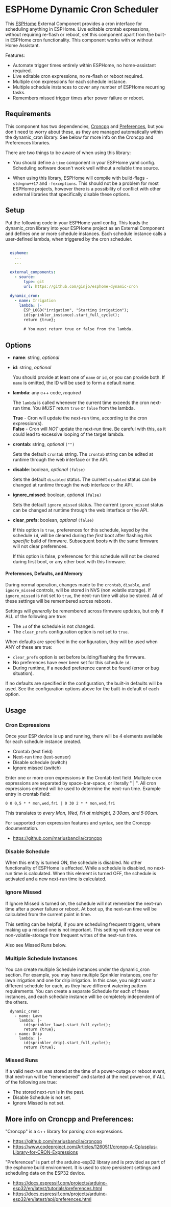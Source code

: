 # ESPHome Dynamic Cron Scheduler

  This [ESPHome](https://esphome.io) External Component provides a cron interface for scheduling anything in ESPHome.
  Live editable crontab expressions, without requiring re-flash or reboot, set this component
  apart from the built-in ESPHome cron functionality. This component works with or without
  Home Assistant.
  
  Features:
  
  * Automate trigger times entirely within ESPHome, no home-assistant required.
  * Live editable cron expressions, no re-flash or reboot required.
  * Multiple cron expressions for each schedule instance.
  * Multiple schedule instances to cover any number of ESPHome recurring tasks.
  * Remembers missed trigger times after power failure or reboot.


## Requirements

  This component has two dependencies, [Croncpp](https://github.com/mariusbancila/croncpp) and
  [Preferences](https://docs.espressif.com/projects/arduino-esp32/en/latest/api/preferences.html),
  but you don't need to worry about these, as they are managed automatically within the
  dynamic\_cron library. See below for more info on the Croncpp and Preferences libraries.
  
  There are two things to be aware of when using this library:
  
  * You should define a ```time``` component in your ESPHome yaml config.
    Scheduling software doesn't work well without a reliable time source.
    
  * When using this library, ESPHome will compile with build-flags ```-std=gnu++17``` and
    ```-fexceptions```. This should not be a problem for most ESPHome projects, however
    there is a possibility of conflict with other external libraries that specifically
    disable these options.


## Setup

  Put the following code in your ESPHome yaml config.
  This loads the dynamic_cron library into your ESPHome project as an External Component
  and defines one or more schedule instances. Each schedule instance calls a user-defined
  lambda, when triggered by the cron scheduler.
  
  ```yaml
    
    esphome:
      ...
      ...
    
    external_components:
      - source:
          type: git
          url: https://github.com/ginjo/esphome-dynamic-cron
    
    dynamic_cron:
      - name: Irrigation
        lambda: |-
          ESP_LOGD("irrigation", "Starting irrigation");
          id(sprinkler_instance).start_full_cycle();
          return {true};
          
          # You must return true or false from the lambda.
  ```
  

## Options

  * **name**: string, *optional*
  * **id**:   string, *optional*

    You should provide at least one of `name` or `id`, or you can provide both.
    If `name` is omitted, the ID will be used to form a default name.

  * **lambda**: any c++ code, *required*

    The `lambda` is called whenever the current time exceeds the cron next-run time.
    You *MUST* return `true` or `false` from the lambda.
  
    **True**  - Cron will update the next-run time, according to the cron expression(s). <br>
    **False** - Cron will *NOT* update the next-run time. Be careful with this, as it could
                lead to excessive looping of the target lambda.
              
  * **crontab**: string, *optional* `("")`
    
    Sets the default `crontab` string. The `crontab` string can be edited at runtime through
    the web interface or the API.
    
  * **disable**: boolean, *optional* `(false)`
  
    Sets the default `disabled` status. The current `disabled` status can be
    changed at runtime through the web interface or the API.
    
  * **ignore_missed**: boolean, *optional* `(false)`
  
    Sets the default `ignore_missed` status. The current `ignore_missed` status
    can be changed at runtime through the web interface or the API.
    
  * **clear_prefs**: boolean, *optional* `(false)`
  
    If this option is `true`, preferences for this schedule, keyed by the schedule `id`,
    will be cleared during the *first* boot after flashing *this specific* build of firmware.
    Subsequent boots with the same firmware will not clear preferences.
    
    If this option is false, preferences for this schedule will not be cleared during first boot,
    or any other boot with this firmware.
    
#### Preferences, Defaults, and Memory
  
  During normal operation, changes made to the `crontab`, `disable`, and `ignore_missed`
  controls, will be stored in NVS (non volatile storage). If `ignore_missed` is not
  set to `true`, the next-run time will also be stored. All of these settings will be remembered
  across reboots.
  
  Settings will *generally* be remembered across firmware updates, but only if ALL of the following are true:
  * The `id` of the schedule is not changed.
  * The `clear_prefs` configuration option is not set to `true`.
  
  When defaults are specified in the configuration, they will be used when ANY of these are true:
  * `clear_prefs` option is set before building/flashing the firmware.
  * No preferences have ever been set for this schedule `id`.
  * During runtime, if a needed preference cannot be found (error or bug situation).
  
  If no defaults are specified in the configuration, the built-in defaults will be used.
  See the configuration options above for the built-in default of each option.
  

## Usage

  ### Cron Expressions
    
  Once your ESP device is up and running, there will be 4 elements available for each
  schedule instance created.
  
  * Crontab (text field)
  * Next-run time (text-sensor)
  * Disable schedule (switch)
  * Ignore missed (switch)
  
  Enter one or more cron expressions in the Crontab text field.
  Multiple cron expressions are separated by space-bar-space, or literally " | ".
  All cron expressions entered will be used to determine the next-run time.
  Example entry in crontab field:
  
    0 0 0,5 * * mon,wed,fri | 0 30 2 * * mon,wed,fri
    
  This translates to *every Mon, Wed, Fri at midnight, 2:30am, and 5:00am*.

  For supported cron expression features and syntax, see the Croncpp documentation.
  * https://github.com/mariusbancila/croncpp
    
  ### Disable Schedule
  
  When this entity is turned ON, the schedule is disabled. No other functionality of ESPHome is affected.
  While a schedule is disabled, no next-run time is calculated.
  When this element is turned OFF, the schedule is activated and a new next-run time is calculated.
  
  ### Ignore Missed
  
  If Ignore Missed is turned on, the schedule will not remember the next-run time after a power failure
  or reboot. At boot up, the next-run time will be calculated from the current point in time.
  
  This setting can be helpful, if you are scheduling frequent triggers, where making up a missed one is not important.
  This setting will reduce wear on non-volatile-storage from frequent writes of the next-run time.
  
  Also see Missed Runs below.
  
  ### Multiple Schedule Instances
  
  You can create multiple Schedule instances under the dynamic\_cron section.
  For example, you may have multiple Sprinkler instances, one for lawn irrigation and one for drip irrigation.
  In this case, you might want a different schedule for each, as they have different watering pattern requirements.
  You can create a separate Schedule for each of these instances, and each schedule instance will be completely
  independent of the others.
  
  ```
    dynamic_cron:
      - name: Lawn
        lambda: |-
          id(sprinkler_lawn).start_full_cycle();
          return {true};
      - name: Drip
        lambda: |-
          id(sprinkler_drip).start_full_cycle();
          return {true};
  ```
    
  ### Missed Runs
  
  If a valid next-run was stored at the time of a power-outage or reboot event,
  that next-run will be "remembered" and started at the next power-on, if ALL of the following are true:
  
  * The stored next-run is in the past.
  * Disable Schedule is not set.
  * Ignore Missed is not set.


## More info on Croncpp and Preferences:

  "Croncpp" is a c++ library for parsing cron expressions.

  * https://github.com/mariusbancila/croncpp
  * https://www.codeproject.com/Articles/1260511/cronpp-A-Cplusplus-Library-for-CRON-Expressions

  "Preferences" is part of the arduino-esp32 library
  and is provided as part of the esphome build environment.
  It is used to store persistent settings and scheduling data on the ESP32 device.

  * https://docs.espressif.com/projects/arduino-esp32/en/latest/tutorials/preferences.html
  * https://docs.espressif.com/projects/arduino-esp32/en/latest/api/preferences.html

